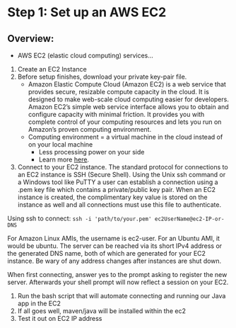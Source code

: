 # Step 1: Set up an AWS EC2
## Overview:
- AWS EC2 (elastic cloud computing) services...
1. Create an EC2 Instance
2. Before setup finishes, download your private key-pair file.
    - Amazon Elastic Compute Cloud (Amazon EC2) is a web service that provides secure, resizable compute capacity in the cloud. It is designed to make web-scale cloud computing easier for developers. Amazon EC2’s simple web service interface allows you to obtain and configure capacity with minimal friction. It provides you with complete control of your computing resources and lets you run on Amazon’s proven computing environment.
    - Computing environment = a virtual machine in the cloud instead of on your local machine
        - Less processing power on your side
        - Learn more [here](https://aws.amazon.com/ec2/?ec2-whats-new.sort-by=item.additionalFields.postDateTime&ec2-whats-new.sort-order=desc).
3. Connect to your EC2 instance.
The standard protocol for connections to an EC2 instance is SSH (Secure Shell). Using the Unix ssh command or a Windows tool like PuTTY a user can establish a connection using a .pem key file which contains a private/public key pair. When an EC2 instance is created, the complimentary key value is stored on the instance as well and all connections must use this file to authenticate.

Using ssh to connect:
```ssh -i 'path/to/your.pem' ec2UserName@ec2-IP-or-DNS```

For Amazon Linux AMIs, the username is ec2-user. For an Ubuntu AMI, it would be ubuntu. The server can be reached via its short IPv4 address or the generated DNS name, both of which are generated for your EC2 instance. Be wary of any address changes after instances are shut down.

When first connecting, answer yes to the prompt asking to register the new server. Afterwards your shell prompt will now reflect a session on your EC2.

1. Run the bash script that will automate connecting and running our Java app in the EC2
2. If all goes well, maven/java will be installed within the ec2
3. Test it out on EC2 IP address